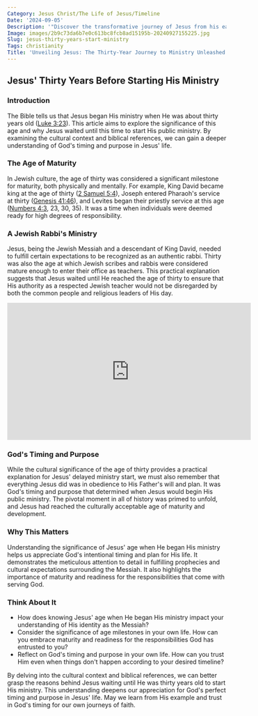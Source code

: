 ```yaml
---
Category: Jesus Christ/The Life of Jesus/Timeline
Date: '2024-09-05'
Description: '"Discover the transformative journey of Jesus from his early life to the momentous start of his ministry at the age of thirty in this insightful article."'
Image: images/2b9c73da6b7e0c613bc8fcb8ad15195b-20240927155225.jpg
Slug: jesus-thirty-years-start-ministry
Tags: christianity
Title: 'Unveiling Jesus: The Thirty-Year Journey to Ministry Unleashed'
---
```


## Jesus' Thirty Years Before Starting His Ministry

### Introduction
The Bible tells us that Jesus began His ministry when He was about thirty years old ([Luke 3:23](https://www.bibleref.com/Luke/3/Luke-3-23.html)). This article aims to explore the significance of this age and why Jesus waited until this time to start His public ministry. By examining the cultural context and biblical references, we can gain a deeper understanding of God's timing and purpose in Jesus' life.

### The Age of Maturity
In Jewish culture, the age of thirty was considered a significant milestone for maturity, both physically and mentally. For example, King David became king at the age of thirty ([2 Samuel 5:4](https://www.bibleref.com/2-Samuel/5/2-Samuel-5-4.html)), Joseph entered Pharaoh's service at thirty ([Genesis 41:46](https://www.bibleref.com/Genesis/41/Genesis-41-46.html)), and Levites began their priestly service at this age ([Numbers 4:3](https://www.bibleref.com/Numbers/4/Numbers-4-3.html), 23, 30, 35). It was a time when individuals were deemed ready for high degrees of responsibility.

### A Jewish Rabbi's Ministry
Jesus, being the Jewish Messiah and a descendant of King David, needed to fulfill certain expectations to be recognized as an authentic rabbi. Thirty was also the age at which Jewish scribes and rabbis were considered mature enough to enter their office as teachers. This practical explanation suggests that Jesus waited until He reached the age of thirty to ensure that His authority as a respected Jewish teacher would not be disregarded by both the common people and religious leaders of His day.


<iframe width="560" height="315" src="https://www.youtube.com/embed/nKIeZoOqkV4" frameborder="0" allow="autoplay; encrypted-media" allowfullscreen></iframe>


### God's Timing and Purpose
While the cultural significance of the age of thirty provides a practical explanation for Jesus' delayed ministry start, we must also remember that everything Jesus did was in obedience to His Father's will and plan. It was God's timing and purpose that determined when Jesus would begin His public ministry. The pivotal moment in all of history was primed to unfold, and Jesus had reached the culturally acceptable age of maturity and development.

### Why This Matters
Understanding the significance of Jesus' age when He began His ministry helps us appreciate God's intentional timing and plan for His life. It demonstrates the meticulous attention to detail in fulfilling prophecies and cultural expectations surrounding the Messiah. It also highlights the importance of maturity and readiness for the responsibilities that come with serving God.

### Think About It
- How does knowing Jesus' age when He began His ministry impact your understanding of His identity as the Messiah?
- Consider the significance of age milestones in your own life. How can you embrace maturity and readiness for the responsibilities God has entrusted to you?
- Reflect on God's timing and purpose in your own life. How can you trust Him even when things don't happen according to your desired timeline?

By delving into the cultural context and biblical references, we can better grasp the reasons behind Jesus waiting until He was thirty years old to start His ministry. This understanding deepens our appreciation for God's perfect timing and purpose in Jesus' life. May we learn from His example and trust in God's timing for our own journeys of faith.